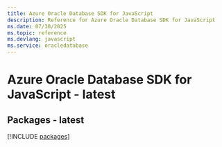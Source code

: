 ```yaml
---
title: Azure Oracle Database SDK for JavaScript
description: Reference for Azure Oracle Database SDK for JavaScript
ms.date: 07/30/2025
ms.topic: reference
ms.devlang: javascript
ms.service: oracledatabase
---
```

# Azure Oracle Database SDK for JavaScript - latest
## Packages - latest
[!INCLUDE [packages](oracle-database-index.md)]